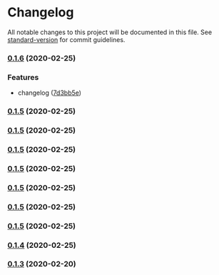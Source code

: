 # Changelog

All notable changes to this project will be documented in this file. See [standard-version](https://github.com/conventional-changelog/standard-version) for commit guidelines.

### [0.1.6](https://github.com/flocasts/flo-scss/compare/v0.2.1...v0.1.6) (2020-02-25)


### Features

* changelog ([7d3bb5e](https://github.com/flocasts/flo-scss/commit/7d3bb5ee1561b6347af4e93490587946156b9d91))

### [0.1.5](https://github.com/flocasts/flo-scss/compare/v0.2.1...v0.1.5) (2020-02-25)

### [0.1.5](https://github.com/flocasts/flo-scss/compare/v0.2.1...v0.1.5) (2020-02-25)

### [0.1.5](https://github.com/flocasts/flo-scss/compare/v0.2.1...v0.1.5) (2020-02-25)

### [0.1.5](https://github.com/flocasts/flo-scss/compare/v0.2.1...v0.1.5) (2020-02-25)

### [0.1.5](https://github.com/flocasts/flo-scss/compare/v0.2.1...v0.1.5) (2020-02-25)

### [0.1.5](https://github.com/flocasts/flo-scss/compare/v0.2.1...v0.1.5) (2020-02-25)

### [0.1.5](https://github.com/flocasts/flo-scss/compare/v0.2.1...v0.1.5) (2020-02-25)

### [0.1.4](https://github.com/flocasts/flo-scss/compare/v0.2.1...v0.1.4) (2020-02-25)

### [0.1.3](https://github.com/flocasts/flo-scss/compare/v0.1.2...v0.1.3) (2020-02-20)
